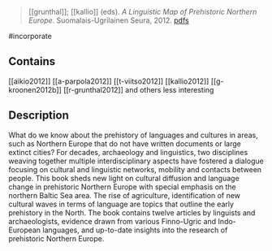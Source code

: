 > [[grunthal]]; [[kallio]] (eds). *A Linguistic Map of Prehistoric Northern Europe*. Suomalais-Ugrilainen Seura, 2012. [pdfs](https://www.sgr.fi/en/items/show/674)

#incorporate


## Contains
[[aikio2012]]
[[a-parpola2012]]
[[t-viitso2012]]
[[kallio2012]]
[[g-kroonen2012b]]
[[r-grunthal2012]]
and others less interesting

## Description
What do we know about the prehistory of languages and cultures in areas, such as Northern Europe that do not have written documents or large extinct cities? For decades, archaeology and linguistics, two disciplines weaving together multiple interdisciplinary aspects have fostered a dialogue focusing on cultural and linguistic networks, mobility and contacts between people. This book sheds new light on cultural diffusion and language change in prehistoric Northern Europe with special emphasis on the northern Baltic Sea area. The rise of agriculture, identification of new cultural waves in terms of language are topics that outline the early prehistory in the North. The book contains twelve articles by linguists and archaeologists, evidence drawn from various Finno-Ugric and Indo-European languages, and up-to-date insights into the research of prehistoric Northern Europe.